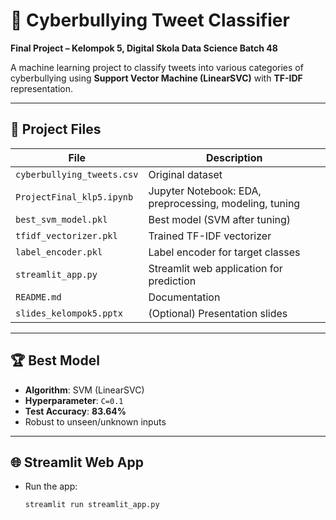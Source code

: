 # 🧠 Cyberbullying Tweet Classifier

**Final Project – Kelompok 5, Digital Skola Data Science Batch 48**  

A machine learning project to classify tweets into various categories of cyberbullying using **Support Vector Machine (LinearSVC)** with **TF-IDF** representation.

---

## 📂 Project Files

| File                          | Description                                            |
|-------------------------------|--------------------------------------------------------|
| `cyberbullying_tweets.csv`    | Original dataset                                       |
| `ProjectFinal_klp5.ipynb`     | Jupyter Notebook: EDA, preprocessing, modeling, tuning |
| `best_svm_model.pkl`          | Best model (SVM after tuning)                          |
| `tfidf_vectorizer.pkl`        | Trained TF-IDF vectorizer                              |
| `label_encoder.pkl`           | Label encoder for target classes                       |
| `streamlit_app.py`            | Streamlit web application for prediction               |
| `README.md`                   | Documentation                                          |
| `slides_kelompok5.pptx`       | (Optional) Presentation slides                         |

---

## 🏆 Best Model
- **Algorithm**: SVM (LinearSVC)  
- **Hyperparameter**: `C=0.1`  
- **Test Accuracy**: **83.64%**  
- Robust to unseen/unknown inputs  

---

## 🌐 Streamlit Web App
- Run the app:
  ```bash
  streamlit run streamlit_app.py
